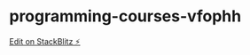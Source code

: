 # programming-courses-vfophh

[Edit on StackBlitz ⚡️](https://stackblitz.com/edit/programming-courses-vfophh)